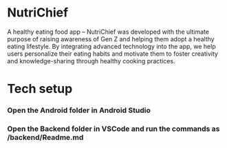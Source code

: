 # NutriChief

A healthy eating food app – NutriChief was developed with the ultimate purpose of raising awareness of Gen Z and helping them adopt a healthy eating lifestyle. By integrating advanced technology into the app, we help users personalize their eating habits and motivate them to foster creativity and knowledge-sharing through healthy cooking practices. 

# Tech setup 
### Open the Android folder in Android Studio 
### Open the Backend folder in VSCode and run the commands as /backend/Readme.md
